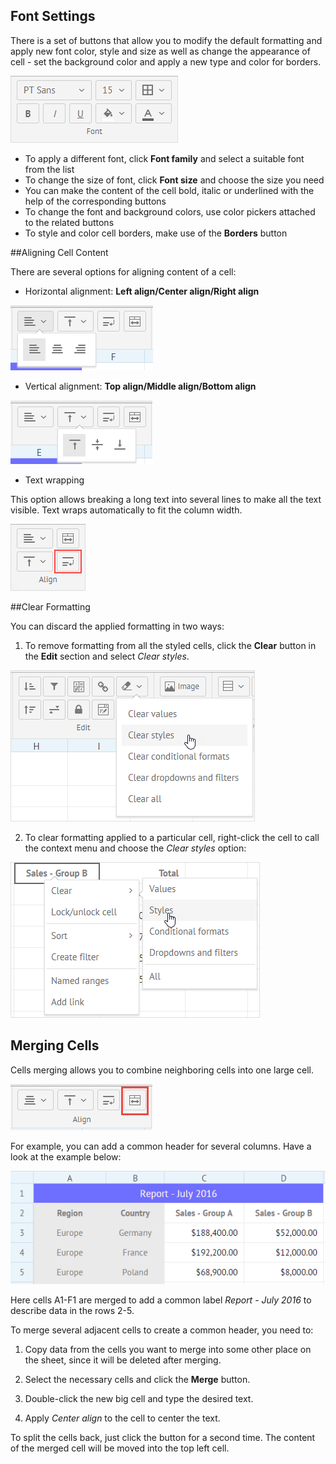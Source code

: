 ## Font Settings

There is a set of buttons that allow you to modify the default formatting and apply new font color, style and size as well as change the appearance of cell - set the background color and apply a new type and color for borders. 

![Format of Cells](img/formatting_cells.png)

- To apply a different font, click **Font family** and select a suitable font from the list
- To change the size of font, click **Font size** and choose the size you need
- You can make the content of the cell bold, italic or underlined with the help of the corresponding buttons
- To change the font and background colors, use color pickers attached to the related buttons
- To style and color cell borders, make use of the **Borders** button

##Aligning Cell Content

There are several options for aligning content of a cell:

- Horizontal alignment: **Left align/Center align/Right align**

![Horizontal Align](img/horizontal_alignment.png)

- Vertical alignment: **Top align/Middle align/Bottom align**

![Vertical Align](img/vertical_alignment.png)

- Text wrapping

This option allows breaking a long text into several lines to make all the text visible. Text wraps automatically to fit the column width.

![Text Wrap](img/text_wrap.png)

##Clear Formatting

You can discard the applied formatting in two ways:

1) To remove formatting from all the styled cells, click the **Clear** button in the **Edit** section and select *Clear styles*.

![Clear All Formatting](img/clear_formatting.png)

2) To clear formatting applied to a particular cell, right-click the cell to call the context menu and choose the *Clear styles* option:

![Clear Cell Formatting](img/clear_default_cell_format.png)


## Merging Cells 

Cells merging allows you to combine neighboring cells into one large cell. 

![Merge Button](img/merge_cells.png)

For example, you can add a common header for several columns. Have a look at the example below:

![Table Header](img/merging_cells.png) 

Here cells A1-F1 are merged to add a common label *Report - July 2016* to describe data in the rows 2-5.

To merge several adjacent cells to create a common header, you need to:

1. Copy data from the cells you want to merge into some other place on the sheet, since it will be deleted after merging. 

2. Select the necessary cells and click the **Merge** button.

3. Double-click the new big cell and type the desired text.

4. Apply *Center align* to the cell to center the text.

To split the cells back, just click the button for a second time. The content of the merged cell will be moved into the top left cell.

